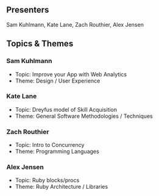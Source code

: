## Presenters

Sam Kuhlmann, Kate Lane, Zach Routhier, Alex Jensen

## Topics & Themes

### Sam Kuhlmann

* Topic: Improve your App with Web Analytics
* Theme: Design / User Experience

### Kate Lane

* Topic: Dreyfus model of Skill Acquisition
* Theme: General Software Methodologies / Techniques

### Zach Routhier

* Topic: Intro to Concurrency
* Theme: Programming Languages

### Alex Jensen

* Topic: Ruby blocks/procs
* Theme: Ruby Architecture / Libraries
